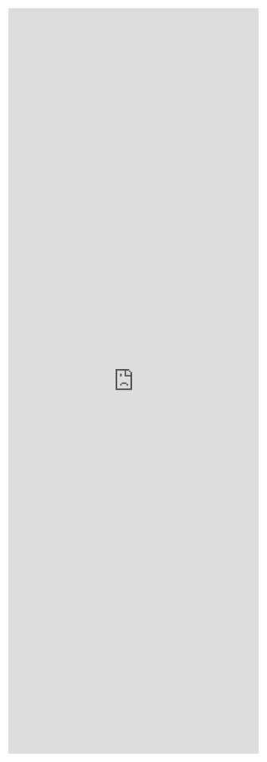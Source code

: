 <iframe width="100%" height="1500" frameborder="0"
  src="https://observablehq.com/embed/d0790d03c4a12a91?cell=*&api_key=361e5da6aff072df79eb31859d4d865242fa12a6"></iframe>
